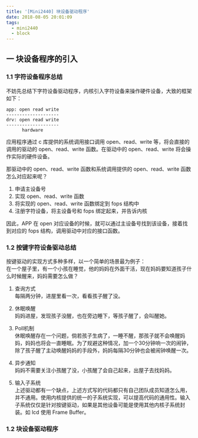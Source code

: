```yaml
---
title: '[Mini2440] 块设备驱动程序'
date: 2018-08-05 20:01:09
tags:
  - mini2440
  - block
---
```


## 一 块设备程序的引入

### 1.1 字符设备程序总结

不妨先总结下字符设备驱动程序，内核引入字符设备来操作硬件设备，大致的框架如下：

    app: open read write
    --------------------
    drv: open read write
    --------------------
          hardware

应用程序通过 c 库提供的系统调用接口调用 open、read、write 等，将会直接的调用的驱动的 open、read、write 函数。在驱动中的 open、read、write 将会操作实际的硬件设备。

那驱动中的 open、read、write 函数和系统调用提供的 open、read、write 函数怎么对应起来呢？

1. 申请主设备号
2. 实现 open、read、write 函数
3. 将实现的 open、read、write 函数绑定到 fops 结构中
4. 注册字符设备，将主设备号和 fops 绑定起来，并告诉内核

因此，APP 在 open 对应设备的时候，就可以通过主设备号找到该设备，接着找到对应的 fops 结构，调用驱动中对应的接口函数。

### 1.2 按键字符设备驱动总结

按键驱动的实现方式多种多样，以一个简单的场景最为例子：  
在一个屋子里，有一个小孩在睡觉，他的妈妈在外面干活，现在妈妈要知道孩子什么时候醒来，妈妈需要怎么做？

1. 查询方式  
   每隔两分钟，进屋里看一次，看看孩子醒了没。

2. 休眠唤醒  
   妈妈进屋，发现孩子没醒，也在旁边睡下，等孩子醒了，会叫醒她。

3. Poll机制  
   休眠唤醒存在一个问题，倘若孩子生病了，一睡不醒，那孩子就不会唤醒妈妈，妈妈也将会一直睡眠。为了规避这种情况，加一个30分钟响一次的闹钟，除了孩子醒了主动唤醒妈妈的手段外，妈妈每隔30分钟也会被闹钟唤醒一次。

4. 异步通知  
   妈妈不需要关注小孩醒了没，小孩醒了会自己起来，出屋子去找妈妈。

5. 输入子系统  
   上述驱动都有一个缺点，上述方式写的代码都只有自己团队成员知道怎么用，并不通用。使用内核提供的统一的子系统实现，可以提高代码的通用性。输入子系统仅仅是针对按键驱动，如果是其他设备可能是使用其他内核子系统封装。如 lcd 使用 Frame Buffer。

### 1.2 块设备驱动程序




